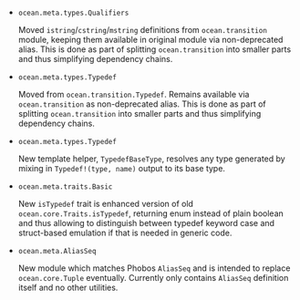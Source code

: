 * `ocean.meta.types.Qualifiers`

  Moved `istring`/`cstring`/`mstring` definitions from `ocean.transition`
  module, keeping them available in original module via non-deprecated alias.
  This is done as part of splitting `ocean.transition` into smaller parts and
  thus simplifying dependency chains.

* `ocean.meta.types.Typedef`

  Moved from `ocean.transition.Typedef`. Remains available via
  `ocean.transition` as non-deprecated alias. This is done as part of splitting
  `ocean.transition` into smaller parts and thus simplifying dependency chains.

* `ocean.meta.types.Typedef`

  New template helper, `TypedefBaseType`, resolves any type generated by mixing
  in `Typedef!(type, name)` output to its base type.

* `ocean.meta.traits.Basic`

  New `isTypedef` trait is enhanced version of old
  `ocean.core.Traits.isTypedef`, returning enum instead of plain boolean and
  thus allowing to distinguish between typedef keyword case and struct-based
  emulation if that is needed in generic code.

* `ocean.meta.AliasSeq`

  New module which matches Phobos `AliasSeq` and is intended to replace
  `ocean.core.Tuple` eventually. Currently only contains `AliasSeq` definition
  itself and no other utilities.
